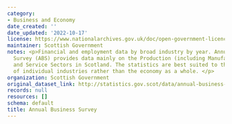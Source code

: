 ```yaml
---
category:
- Business and Economy
date_created: ''
date_updated: '2022-10-17'
license: https://www.nationalarchives.gov.uk/doc/open-government-licence/version/3/
maintainer: Scottish Government
notes: <p>Financial and employment data by broad industry by year. Annual Business
  Survey (ABS) provides data mainly on the Production (including Manufacturing), Construction
  and Service Sectors in Scotland. The statistics are best suited to the analysis
  of individual industries rather than the economy as a whole. </p>
organization: Scottish Government
original_dataset_link: http://statistics.gov.scot/data/annual-business-survey
records: null
resources: []
schema: default
title: Annual Business Survey
---
```

